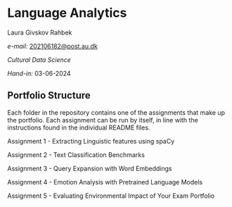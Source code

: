 # Language Analytics 

Laura Givskov Rahbek

*e-mail:* 202106182@post.au.dk

*Cultural Data Science*

*Hand-in:* 03-06-2024


## Portfolio Structure 

Each folder in the repository contains one of the assignments that make up the portfolio. Each assignment can be run by itself, in line with the instructions found in the individual README files.

Assignment 1 - Extracting Linguistic features using spaCy 

Assignment 2 - Text Classification Benchmarks 

Assignment 3 - Query Expansion with Word Embeddings 

Assignment 4 - Emotion Analysis with Pretrained Language Models

Assignment 5 - Evaluating Environmental Impact of Your Exam Portfolio
